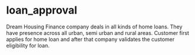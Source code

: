 # loan_approval
Dream Housing Finance company deals in all kinds of home loans. They have presence across all urban, semi urban and rural areas. Customer first applies for home loan and after that company validates the customer eligibility for loan.
